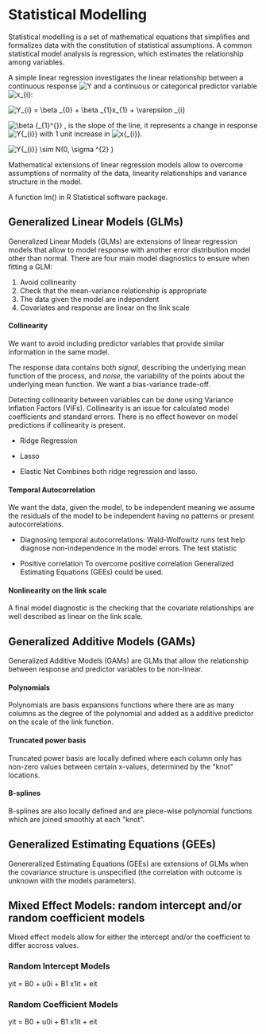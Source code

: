 # Statistical Modelling

Statistical modelling is a set of mathematical equations that simplifies and formalizes data with the constitution of statistical assumptions. A common statistical model analysis is regression, which estimates the relationship among variables.



A simple linear regression investigates the linear relationship between a continuous response <img src="https://latex.codecogs.com/gif.latex?Y" title="Y" /> and a continuous or categorical predictor variable <img src="https://latex.codecogs.com/gif.latex?X_{i}" title="x_{i}" />:

<img src="https://latex.codecogs.com/gif.latex?Y_{i}&space;=&space;\beta&space;_{0}&space;&plus;&space;\beta&space;_{1}x_{1}&space;&plus;&space;\varepsilon&space;_{i}" title="Y_{i} = \beta _{0} + \beta _{1}x_{1} + \varepsilon _{i}" />

<img src="https://latex.codecogs.com/gif.latex?\beta&space;{_{1}^{}}" title="\beta {_{1}^{}}" /> , is the slope of the line, it represents a change in response <img src="https://latex.codecogs.com/gif.latex?Y{_{i}}" title="Y{_{i}}" /> with 1 unit increase in <img src="https://latex.codecogs.com/gif.latex?x{_{i}}" title="x{_{i}}" />. 

<img src="https://latex.codecogs.com/gif.latex?Y{_{i}}&space;\sim&space;N(0,&space;\sigma&space;^{2}&space;)" title="Y{_{i}} \sim N(0, \sigma ^{2} )" />


Mathematical extensions of linear regression models allow to overcome assumptions of normality of the data, linearity relationships and variance structure in the model.

A function lm() in R Statistical software package.



## Generalized Linear Models (GLMs)

Generalized Linear Models (GLMs) are extensions of linear regression models that allow to model response with another error distribution model other than normal.
There are four main model diagnostics to ensure when fitting a GLM:
  1. Avoid collinearity
  2. Check that the mean-variance relationship is appropriate
  3. The data given the model are independent
  4. Covariates and response are linear on the link scale


#### Collinearity
We want to avoid including predictor variables that provide similar information in the same model. 

The response data contains both *signal*, describing the underlying mean function of the process, and *noise*, the variability of the points about the underlying mean function. 
We want a bias-variance trade-off.

Detecting collinearity between variables can be done using Variance Inflation Factors (VIFs). Collinearity is an issue for calculated model coefficients and standard errors. There is no effect however on model predictions if collinearity is present.

* Ridge Regression 

* Lasso 

* Elastic Net 
Combines both ridge regression and lasso.

#### Temporal Autocorrelation
We want the data, given the model, to be independent meaning we assume the residuals of the model to be independent having no patterns or present autocorrelations.

* Diagnosing temporal autocorrelations:
Wald-Wolfowitz runs test help diagnose non-independence in the model errors. The test statistic 

* Positive correlation
To overcome positive correlation Generalized Estimating Equations (GEEs) could be used.

#### Nonlinearity on the link scale 
A final model diagnostic is the checking that the covariate relationships are well described as linear on the link scale. 

## Generalized Additive Models (GAMs)
Generalized Additive Models (GAMs) are GLMs that allow the relationship between response and predictor variables to be non-linear.

#### Polynomials
Polynomials are basis expansions functions where there are as many columns as the degree of the polynomial and added as a additive predictor on the scale of the link function.

#### Truncated power basis
Truncated power basis are locally defined where each column only has non-zero values between certain x-values, determined by the "knot" locations.

#### B-splines
B-splines are also locally defined and are piece-wise polynomial functions which are joined smoothly at each "knot".

## Generalized Estimating Equations (GEEs)

Genereralized Estimating Equations (GEEs) are extensions of GLMs when the covariance structure is unspecified (the correlation with outcome is unknown with the models parameters). 

## Mixed Effect Models: random intercept and/or random coefficient models

Mixed effect models allow for either the intercept and/or the coefficient to differ accross values.


### Random Intercept Models
yit = B0 + u0i + B1 x1it + eit

### Random Coefficient Models
yit = B0 + u0i + B1 x1it + eit
